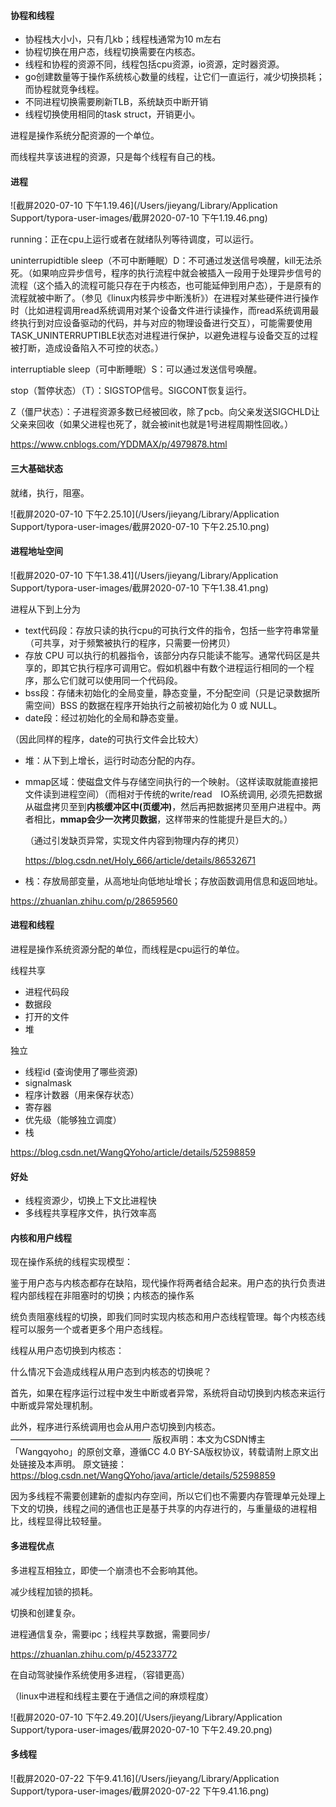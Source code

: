 #### 协程和线程

- 协程栈大小小，只有几kb；线程栈通常为10 m左右
- 协程切换在用户态，线程切换需要在内核态。
- 线程和协程的资源不同，线程包括cpu资源，io资源，定时器资源。
- go创建数量等于操作系统核心数量的线程，让它们一直运行，减少切换损耗；而协程就竞争线程。
- 不同进程切换需要刷新TLB，系统缺页中断开销
- 线程切换使用相同的task struct，开销更小。





进程是操作系统分配资源的一个单位。

而线程共享该进程的资源，只是每个线程有自己的栈。

#### 进程

![截屏2020-07-10 下午1.19.46](/Users/jieyang/Library/Application Support/typora-user-images/截屏2020-07-10 下午1.19.46.png)

running：正在cpu上运行或者在就绪队列等待调度，可以运行。

uninterrupidtible sleep（不可中断睡眠）D：不可通过发送信号唤醒，kill无法杀死。（如果响应异步信号，程序的执行流程中就会被插入一段用于处理异步信号的流程（这个插入的流程可能只存在于内核态，也可能延伸到用户态），于是原有的流程就被中断了。（参见《linux内核异步中断浅析》）在进程对某些硬件进行操作时（比如进程调用read系统调用对某个设备文件进行读操作，而read系统调用最终执行到对应设备驱动的代码，并与对应的物理设备进行交互），可能需要使用TASK_UNINTERRUPTIBLE状态对进程进行保护，以避免进程与设备交互的过程被打断，造成设备陷入不可控的状态。）

interruptiable sleep（可中断睡眠）S：可以通过发送信号唤醒。

stop（暂停状态）（T）：SIGSTOP信号。SIGCONT恢复运行。

Z（僵尸状态）：子进程资源多数已经被回收，除了pcb。向父亲发送SIGCHLD让父亲来回收（如果父进程也死了，就会被init也就是1号进程周期性回收。）

https://www.cnblogs.com/YDDMAX/p/4979878.html

#### 三大基础状态

就绪，执行，阻塞。

![截屏2020-07-10 下午2.25.10](/Users/jieyang/Library/Application Support/typora-user-images/截屏2020-07-10 下午2.25.10.png)

#### 进程地址空间

![截屏2020-07-10 下午1.38.41](/Users/jieyang/Library/Application Support/typora-user-images/截屏2020-07-10 下午1.38.41.png)

进程从下到上分为

- text代码段：存放只读的执行cpu的可执行文件的指令，包括一些字符串常量（可共享，对于频繁被执行的程序，只需要一份拷贝）
- 存放 CPU 可以执行的机器指令，该部分内存只能读不能写。通常代码区是共享的，即其它执行程序可调用它。假如机器中有数个进程运行相同的一个程序，那么它们就可以使用同一个代码段。
- bss段：存储未初始化的全局变量，静态变量，不分配空间（只是记录数据所需空间）BSS 的数据在程序开始执行之前被初始化为 0 或 NULL。
- date段：经过初始化的全局和静态变量。

（因此同样的程序，date的可执行文件会比较大）

- 堆：从下到上增长，运行时动态分配的内存。

- mmap区域：使磁盘文件与存储空间执行的一个映射。（这样读取就能直接把文件读到进程空间）（而相对于传统的write/read　IO系统调用, 必须先把数据从磁盘拷贝至到**内核缓冲区中(页缓冲)**，然后再把数据拷贝至用户进程中。两者相比，**mmap会少一次拷贝数据**，这样带来的性能提升是巨大的。）

  （通过引发缺页异常，实现文件内容到物理内存的拷贝）

  https://blog.csdn.net/Holy_666/article/details/86532671

- 栈：存放局部变量，从高地址向低地址增长；存放函数调用信息和返回地址。

https://zhuanlan.zhihu.com/p/28659560

#### 进程和线程

进程是操作系统资源分配的单位，而线程是cpu运行的单位。

线程共享

- 进程代码段
- 数据段
- 打开的文件
- 堆

独立

- 线程id (查询使用了哪些资源)
- signalmask
- 程序计数器（用来保存状态）
- 寄存器
- 优先级（能够独立调度）
- 栈

https://blog.csdn.net/WangQYoho/article/details/52598859

#### 好处

- 线程资源少，切换上下文比进程快
- 多线程共享程序文件，执行效率高



#### 内核和用户线程



现在操作系统的线程实现模型：

鉴于用户态与内核态都存在缺陷，现代操作将两者结合起来。用户态的执行负责进程内部线程在非阻塞时的切换；内核态的操作系

统负责阻塞线程的切换，即我们同时实现内核态和用户态线程管理。每个内核态线程可以服务一个或者更多个用户态线程。



线程从用户态切换到内核态：

什么情况下会造成线程从用户态到内核态的切换呢？

首先，如果在程序运行过程中发生中断或者异常，系统将自动切换到内核态来运行中断或异常处理机制。

此外，程序进行系统调用也会从用户态切换到内核态。
————————————————
版权声明：本文为CSDN博主「Wangqyoho」的原创文章，遵循CC 4.0 BY-SA版权协议，转载请附上原文出处链接及本声明。
原文链接：https://blog.csdn.net/WangQYoho/java/article/details/52598859

因为多线程不需要创建新的虚拟内存空间，所以它们也不需要内存管理单元处理上下文的切换，线程之间的通信也正是基于共享的内存进行的，与重量级的进程相比，线程显得比较轻量。

#### 多进程优点

多进程互相独立，即使一个崩溃也不会影响其他。

减少线程加锁的损耗。

切换和创建复杂。

进程通信复杂，需要ipc；线程共享数据，需要同步/

https://zhuanlan.zhihu.com/p/45233772



在自动驾驶操作系统使用多进程，（容错更高）

（linux中进程和线程主要在于通信之间的麻烦程度）

![截屏2020-07-10 下午2.49.20](/Users/jieyang/Library/Application Support/typora-user-images/截屏2020-07-10 下午2.49.20.png)

#### 多线程

![截屏2020-07-22 下午9.41.16](/Users/jieyang/Library/Application Support/typora-user-images/截屏2020-07-22 下午9.41.16.png)